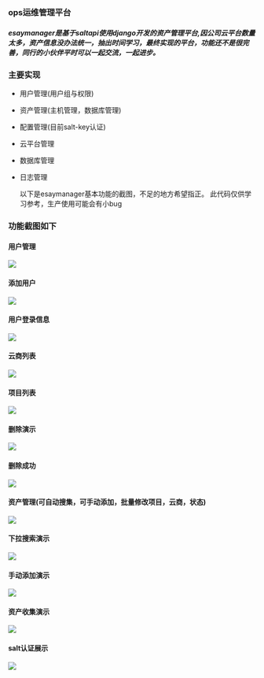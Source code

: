 ### ops运维管理平台

##### esaymanager是基于saltapi使用django开发的资产管理平台,因公司云平台数量太多，资产信息没办法统一，抽出时间学习，最终实现的平台，功能还不是很完善，同行的小伙伴平时可以一起交流，一起进步。

### 主要实现

- 用户管理(用户组与权限)
- 资产管理(主机管理，数据库管理)
- 配置管理(目前salt-key认证)
- 云平台管理
- 数据库管理
- 日志管理


	以下是esaymanager基本功能的截图，不足的地方希望指正。
	此代码仅供学习参考，生产使用可能会有小bug

### 功能截图如下

#### 用户管理

![](https://i.imgur.com/3IXGkHU.png)

#### 添加用户

![](https://i.imgur.com/w2QSgN0.png)

#### 用户登录信息

![](https://i.imgur.com/tFC0vcW.png)

#### 云商列表

![](https://i.imgur.com/LpZa7Ey.png)

#### 项目列表

![](https://i.imgur.com/diT5Jch.png)

#### 删除演示

![](https://i.imgur.com/Dp1fhyd.png)

#### 删除成功

![](https://i.imgur.com/1qZPwVV.png)

#### 资产管理(可自动搜集，可手动添加，批量修改项目，云商，状态)

![](https://i.imgur.com/ciZiMO4.png)

#### 下拉搜索演示

![](https://i.imgur.com/cytwgUj.png)

#### 手动添加演示

![](https://i.imgur.com/TfBLyb8.png)

#### 资产收集演示

![](https://i.imgur.com/MV6FGfO.png)

#### salt认证展示

![](https://i.imgur.com/5tI5kXC.png)

